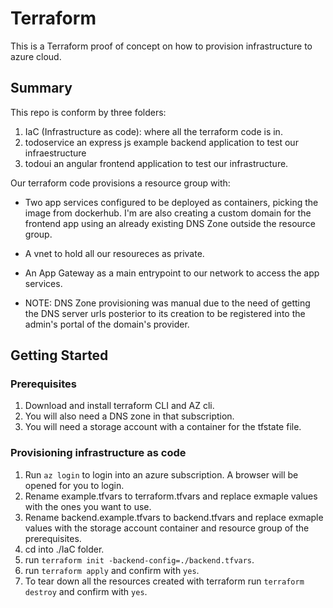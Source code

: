 # Terraform

This is a Terraform proof of concept on how to provision infrastructure to azure cloud.

## Summary

This repo is conform by three folders:

1. IaC (Infrastructure as code): where all the terraform code is in.
2. todoservice an express js example backend application to test our infraestructure
3. todoui an angular frontend application to test our infrastructure.

Our terraform code provisions a resource group with:

- Two app services configured to be deployed as containers, picking the image from dockerhub. I'm are also creating a custom domain for the frontend app using an already existing DNS Zone outside the resource group.
- A vnet to hold all our resoureces as private.
- An App Gateway as a main entrypoint to our network to access the app services.

- NOTE: DNS Zone provisioning was manual due to the need of getting the DNS server urls posterior to its creation to be registered into the admin's portal of the domain's provider.

## Getting Started

### Prerequisites

1. Download and install terraform CLI and AZ cli.
2. You will also need a DNS zone in that subscription.
3. You will need a storage account with a container for the tfstate file.

### Provisioning infrastructure as code

1. Run `az login` to login into an azure subscription. A browser will be opened for you to login.
2. Rename example.tfvars to terraform.tfvars and replace exmaple values with the ones you want to use.
3. Rename backend.example.tfvars to backend.tfvars and replace exmaple values with the storage account container and resource group of the prerequisites.
4. cd into ./IaC folder.
5. run `terraform init -backend-config=./backend.tfvars`.
6. run `terraform apply` and confirm with `yes`.
7. To tear down all the resources created with terraform run `terraform destroy` and confirm with `yes`.
